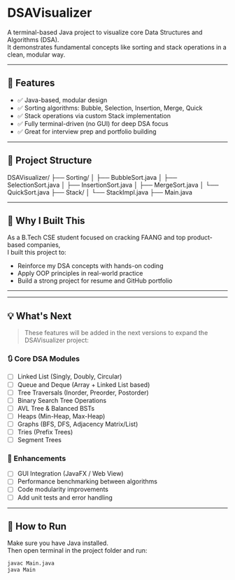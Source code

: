 # DSAVisualizer

A terminal-based Java project to visualize core Data Structures and Algorithms (DSA).  
It demonstrates fundamental concepts like sorting and stack operations in a clean, modular way.

---

## 🚀 Features

- ✅ Java-based, modular design
- ✅ Sorting algorithms: Bubble, Selection, Insertion, Merge, Quick
- ✅ Stack operations via custom Stack implementation
- ✅ Fully terminal-driven (no GUI) for deep DSA focus
- ✅ Great for interview prep and portfolio building

---

## 📁 Project Structure

DSAVisualizer/
├── Sorting/
│ ├── BubbleSort.java
│ ├── SelectionSort.java
│ ├── InsertionSort.java
│ ├── MergeSort.java
│ └── QuickSort.java
├── Stack/
│ └── StackImpl.java
├── Main.java



---

## 🧠 Why I Built This

As a B.Tech CSE student focused on cracking FAANG and top product-based companies,  
I built this project to:

- Reinforce my DSA concepts with hands-on coding
- Apply OOP principles in real-world practice
- Build a strong project for resume and GitHub portfolio

---


---

## 💡 What's Next

> These features will be added in the next versions to expand the DSAVisualizer project:

### 🔃 Core DSA Modules
- [ ] Linked List (Singly, Doubly, Circular)
- [ ] Queue and Deque (Array + Linked List based)
- [ ] Tree Traversals (Inorder, Preorder, Postorder)
- [ ] Binary Search Tree Operations
- [ ] AVL Tree & Balanced BSTs
- [ ] Heaps (Min-Heap, Max-Heap)
- [ ] Graphs (BFS, DFS, Adjacency Matrix/List)
- [ ] Tries (Prefix Trees)
- [ ] Segment Trees

### 🌟 Enhancements
- [ ] GUI Integration (JavaFX / Web View)
- [ ] Performance benchmarking between algorithms
- [ ] Code modularity improvements
- [ ] Add unit tests and error handling

---

## 📌 How to Run

Make sure you have Java installed.  
Then open terminal in the project folder and run:

```bash
javac Main.java
java Main